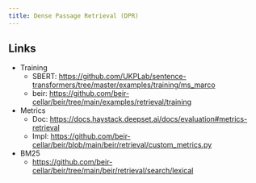 ```yaml
---
title: Dense Passage Retrieval (DPR)
---
```


## Links
- Training
  - SBERT: https://github.com/UKPLab/sentence-transformers/tree/master/examples/training/ms_marco
  - beir: https://github.com/beir-cellar/beir/tree/main/examples/retrieval/training
- Metrics
  - Doc: https://docs.haystack.deepset.ai/docs/evaluation#metrics-retrieval
  - Impl: https://github.com/beir-cellar/beir/blob/main/beir/retrieval/custom_metrics.py
- BM25
  - https://github.com/beir-cellar/beir/tree/main/beir/retrieval/search/lexical
